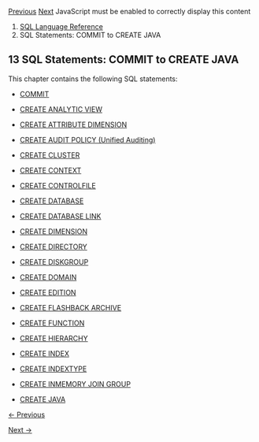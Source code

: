 [Previous](COMMENT.md) [Next](COMMIT.md) JavaScript must be enabled to
correctly display this content

  1. [SQL Language Reference ](index.md)
  2. SQL Statements: COMMIT to CREATE JAVA

## 13  SQL Statements: COMMIT to CREATE JAVA

This chapter contains the following SQL statements:

  * [COMMIT](COMMIT.md#GUID-6CD5C9A7-54B9-4FA2-BA3C-D6B4492B9EE2)

  * [CREATE ANALYTIC VIEW](CREATE-ANALYTIC-VIEW.md#GUID-EBA7E9BC-3F49-4AA7-9EF6-9255FE7AE466)

  * [CREATE ATTRIBUTE DIMENSION](CREATE-ATTRIBUTE-DIMENSION.md#GUID-62722AB0-2136-4BC9-8E76-CBEA13C15196)

  * [CREATE AUDIT POLICY (Unified Auditing)](CREATE-AUDIT-POLICY-Unified-Auditing.md#GUID-8D6961FB-2E50-46F5-81F7-9AEA314FC693)

  * [CREATE CLUSTER](CREATE-CLUSTER.md#GUID-4DBC701F-AFC3-486D-AA32-B5CB1D6946F7)

  * [CREATE CONTEXT](CREATE-CONTEXT.md#GUID-FDF62812-A884-479C-9C1B-5BD6DDEFE7FA)

  * [CREATE CONTROLFILE](CREATE-CONTROLFILE.md#GUID-9B389F28-C4D0-405D-BFE6-48237E8BD791)

  * [CREATE DATABASE](CREATE-DATABASE.md#GUID-ECE717DF-F116-4151-927C-2E51BB9DD39C)

  * [CREATE DATABASE LINK](CREATE-DATABASE-LINK.md#GUID-D966642A-B19E-449D-9968-1121AF06D793)

  * [CREATE DIMENSION](CREATE-DIMENSION.md#GUID-E6CD4CFC-5D06-4A8F-9DF1-C609A7EB8413)

  * [CREATE DIRECTORY](CREATE-DIRECTORY.md#GUID-8E9C569A-1B06-42C4-9586-0EF83437001A)

  * [CREATE DISKGROUP](CREATE-DISKGROUP.md#GUID-039A1373-1F3F-4A53-A152-8EBC348FB880)

  * [CREATE DOMAIN](create-domain.md#GUID-17D3A9C6-D993-4E94-BF6B-CACA56581F41)

  * [CREATE EDITION](CREATE-EDITION.md#GUID-6CF92CA1-CAF7-4967-9B34-C02D72C23617)

  * [CREATE FLASHBACK ARCHIVE](CREATE-FLASHBACK-ARCHIVE.md#GUID-9E821EC5-8350-4729-85FE-2188EBB4139B)

  * [CREATE FUNCTION](CREATE-FUNCTION.md#GUID-156AEDAC-ADD0-4E46-AA56-6D1F7CA63306)

  * [CREATE HIERARCHY](CREATE-HIERARCHY.md#GUID-73925877-992B-4624-AA28-8F565E9C3F0D)

  * [CREATE INDEX](CREATE-INDEX.md#GUID-1F89BBC0-825F-4215-AF71-7588E31D8BFE)

  * [CREATE INDEXTYPE](CREATE-INDEXTYPE.md#GUID-4A7BD0EC-B3E5-4D1D-95C5-C8B52D01D8CE)

  * [CREATE INMEMORY JOIN GROUP](CREATE-INMEMORY-JOIN-GROUP.md#GUID-87CA7034-4F80-4D46-8EE1-5CC865C2D676)

  * [CREATE JAVA](CREATE-JAVA.md#GUID-69E13452-1F91-4F98-B154-CF5B1C198387)


[← Previous](COMMENT.md)

[Next →](COMMIT.md)
